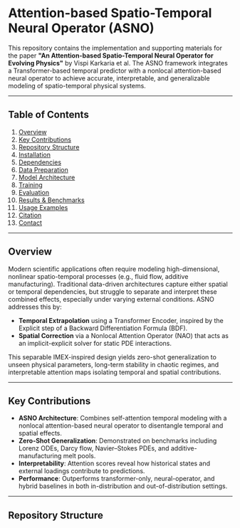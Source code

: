 # Attention-based Spatio-Temporal Neural Operator (ASNO)

This repository contains the implementation and supporting materials for the paper **"An Attention-based Spatio-Temporal Neural Operator for Evolving Physics"** by Vispi Karkaria et al. The ASNO framework integrates a Transformer-based temporal predictor with a nonlocal attention-based neural operator to achieve accurate, interpretable, and generalizable modeling of spatio-temporal physical systems.

---

## Table of Contents

1. [Overview](#overview)  
2. [Key Contributions](#key-contributions)  
3. [Repository Structure](#repository-structure)  
4. [Installation](#installation)  
5. [Dependencies](#dependencies)  
6. [Data Preparation](#data-preparation)  
7. [Model Architecture](#model-architecture)  
8. [Training](#training)  
9. [Evaluation](#evaluation)  
10. [Results & Benchmarks](#results--benchmarks)  
11. [Usage Examples](#usage-examples)  
12. [Citation](#citation)  
13. [Contact](#contact)  

---

## Overview

Modern scientific applications often require modeling high-dimensional, nonlinear spatio-temporal processes (e.g., fluid flow, additive manufacturing). Traditional data-driven architectures capture either spatial or temporal dependencies, but struggle to separate and interpret these combined effects, especially under varying external conditions. ASNO addresses this by:

- **Temporal Extrapolation** using a Transformer Encoder, inspired by the Explicit step of a Backward Differentiation Formula (BDF).  
- **Spatial Correction** via a Nonlocal Attention Operator (NAO) that acts as an implicit-explicit solver for static PDE interactions.  

This separable IMEX-inspired design yields zero-shot generalization to unseen physical parameters, long-term stability in chaotic regimes, and interpretable attention maps isolating temporal and spatial contributions.

---

## Key Contributions

- **ASNO Architecture**: Combines self-attention temporal modeling with a nonlocal attention-based neural operator to disentangle temporal and spatial effects.  
- **Zero-Shot Generalization**: Demonstrated on benchmarks including Lorenz ODEs, Darcy flow, Navier–Stokes PDEs, and additive-manufacturing melt pools.  
- **Interpretability**: Attention scores reveal how historical states and external loadings contribute to predictions.  
- **Performance**: Outperforms transformer-only, neural-operator, and hybrid baselines in both in-distribution and out-of-distribution settings.  

---

## Repository Structure

